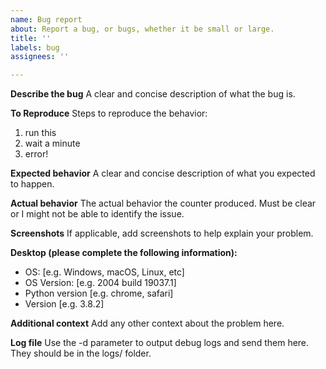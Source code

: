 ```yaml
---
name: Bug report
about: Report a bug, or bugs, whether it be small or large.
title: ''
labels: bug
assignees: ''

---
```


**Describe the bug**
A clear and concise description of what the bug is.

**To Reproduce**
Steps to reproduce the behavior:
1. run this
2. wait a minute
3. error!

**Expected behavior**
A clear and concise description of what you expected to happen.

**Actual behavior**
The actual behavior the counter produced. Must be clear or I might not be able to identify the issue.

**Screenshots**
If applicable, add screenshots to help explain your problem.

**Desktop (please complete the following information):**
 - OS: [e.g. Windows, macOS, Linux, etc]
 - OS Version: [e.g. 2004 build 19037.1]
 - Python version [e.g. chrome, safari]
 - Version [e.g. 3.8.2]

**Additional context**
Add any other context about the problem here.

**Log file**
Use the -d parameter to output debug logs and send them here. They should be in the logs/ folder.

